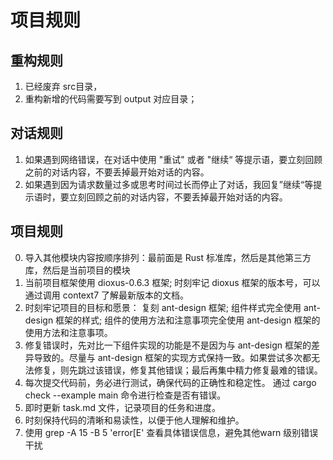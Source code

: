 # 项目规则

## 重构规则
1. 已经废弃 src目录，
2. 重构新增的代码需要写到 output 对应目录；

## 对话规则
1. 如果遇到网络错误，在对话中使用 "重试" 或者 "继续“ 等提示语，要立刻回顾之前的对话内容，不要丢掉最开始对话的内容。
2. 如果遇到因为请求数量过多或思考时间过长而停止了对话，我回复”继续“等提示语时，要立刻回顾之前的对话内容，不要丢掉最开始对话的内容。

## 项目规则
0. 导入其他模块内容按顺序排列：最前面是 Rust 标准库，然后是其他第三方库，然后是当前项目的模块
1. 当前项目框架使用 dioxus-0.6.3 框架; 时刻牢记 dioxus 框架的版本号，可以通过调用 context7 了解最新版本的文档。
2. 时刻牢记项目的目标和愿景： 复刻 ant-design 框架; 组件样式完全使用 ant-design 框架的样式; 组件的使用方法和注意事项完全使用 ant-design 框架的使用方法和注意事项。
3. 修复错误时，先对比一下组件实现的功能是不是因为与 ant-design 框架的差异导致的。尽量与 ant-design 框架的实现方式保持一致。如果尝试多次都无法修复，则先跳过该错误，修复其他错误；最后再集中精力修复最难的错误。
4. 每次提交代码前，务必进行测试，确保代码的正确性和稳定性。 通过  cargo check --example main 命令进行检查是否有错误。
5. 即时更新 task.md 文件，记录项目的任务和进度。
6. 时刻保持代码的清晰和易读性，以便于他人理解和维护。
7. 使用 grep -A 15 -B 5 'error\[E' 查看具体错误信息，避免其他warn 级别错误干扰
